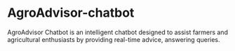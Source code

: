 # AgroAdvisor-chatbot
AgroAdvisor Chatbot  is an intelligent chatbot designed to assist farmers and agricultural enthusiasts by providing real-time advice, answering queries.
